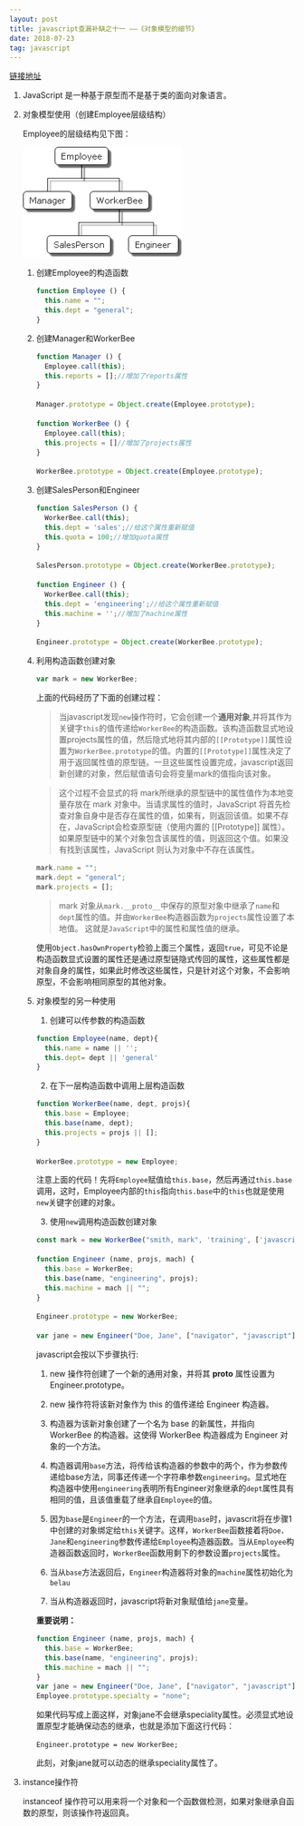 ```yaml
---
layout: post
title: javascript查漏补缺之十一 ——《对象模型的细节》
date: 2018-07-23
tag: javascript
---
```


[链接地址](https://developer.mozilla.org/zh-CN/docs/Web/JavaScript/Guide/Details_of_the_Object_Model)

1. JavaScript 是一种基于原型而不是基于类的面向对象语言。

2. 对象模型使用（创建Employee层级结构）

    Employee的层级结构见下图：

    ![employee层级结构](/images/js/6.png)

    1. 创建Employee的构造函数

        ```javascript
        function Employee () {
          this.name = "";
          this.dept = "general";
        }

        ```

    2. 创建Manager和WorkerBee

        ```javascript
        function Manager () {
          Employee.call(this);
          this.reports = [];//增加了reports属性
        }

        Manager.prototype = Object.create(Employee.prototype);

        function WorkerBee () {
          Employee.call(this);
          this.projects = []//增加了projects属性
        }

        WorkerBee.prototype = Object.create(Employee.prototype);
        ```

    3. 创建SalesPerson和Engineer

        ```javascript
        function SalesPerson () {
          WorkerBee.call(this);
          this.dept = 'sales';//给这个属性重新赋值
          this.quota = 100;//增加quota属性
        }

        SalesPerson.prototype = Object.create(WorkerBee.prototype);

        function Engineer () {
          WorkerBee.call(this);
          this.dept = 'engineering';//给这个属性重新赋值
          this.machine = '';//增加了machine属性
        }

        Engineer.prototype = Object.create(WorkerBee.prototype);
        ```

    4. 利用构造函数创建对象

        ```javascript
        var mark = new WorkerBee;
        ```

        上面的代码经历了下面的创建过程：

        >当javascript发现`new`操作符时，它会创建一个**通用对象**,并将其作为关键字`this`的值传递给`WorkerBee`的构造函数。该构造函数显式地设置projects属性的值，然后隐式地将其内部的`[[Prototype]]`属性设置为`WorkerBee.prototype`的值。内置的`[[Prototype]]`属性决定了用于返回属性值的原型链。一旦这些属性设置完成，javascript返回新创建的对象，然后赋值语句会将变量mark的值指向该对象。

        >这个过程不会显式的将 mark所继承的原型链中的属性值作为本地变量存放在 mark 对象中。当请求属性的值时，JavaScript 将首先检查对象自身中是否存在属性的值，如果有，则返回该值。如果不存在，JavaScript会检查原型链（使用内置的 [[Prototype]] 属性）。如果原型链中的某个对象包含该属性的值，则返回这个值。如果没有找到该属性，JavaScript 则认为对象中不存在该属性。

        ```javascript
        mark.name = "";
        mark.dept = "general";
        mark.projects = [];
        ```
        
        >mark 对象从`mark.__proto__`中保存的原型对象中继承了`name`和`dept`属性的值。并由`WorkerBee`构造器函数为`projects`属性设置了本地值。 这就是`JavaScript`中的属性和属性值的继承。

        使用`Object.hasOwnProperty`检验上面三个属性，返回`true`，可见不论是构造函数显式设置的属性还是通过原型链隐式传回的属性，这些属性都是对象自身的属性，如果此时修改这些属性，只是针对这个对象，不会影响原型，不会影响相同原型的其他对象。

    5. 对象模型的另一种使用

        1. 创建可以传参数的构造函数 

        ```javascript
        function Employee(name, dept){
          this.name = name || '';
          this.dept= dept || 'general'
        }
        ```

        2. 在下一层构造函数中调用上层构造函数

        ```javascript
        function WorkerBee(name, dept, projs){
          this.base = Employee;
          this.base(name, dept);
          this.projects = projs || [];
        }

        WorkerBee.prototype = new Employee;
        ```
        注意上面的代码！先将`Employee`赋值给`this.base`，然后再通过`this.base`调用，这时，Employee内部的`this`指向`this.base`中的`this`也就是使用`new`关键字创建的对象。

        3. 使用`new`调用构造函数创建对象

        ```javascript
        const mark = new WorkerBee("smith, mark", 'training', ['javascript']);

        function Engineer (name, projs, mach) {
          this.base = WorkerBee;
          this.base(name, "engineering", projs);
          this.machine = mach || "";
        }

        Engineer.prototype = new WorkerBee;

        var jane = new Engineer("Doe, Jane", ["navigator", "javascript"], "belau");
        ```

        javascript会按以下步骤执行:

        1. new 操作符创建了一个新的通用对象，并将其 __proto__ 属性设置为 Engineer.prototype。

        2. new 操作符将该新对象作为 this 的值传递给 Engineer 构造器。
        
        3. 构造器为该新对象创建了一个名为 base 的新属性，并指向 WorkerBee 的构造器。这使得 WorkerBee 构造器成为 Engineer 对象的一个方法。

        4. 构造器调用`base`方法，将传给该构造器的参数中的两个，作为参数传递给base方法，同事还传递一个字符串参数`engineering`。显式地在构造器中使用`engineering`表明所有Engineer对象继承的`dept`属性具有相同的值，且该值重载了继承自`Employee`的值。

        5. 因为`base`是`Engineer`的一个方法，在调用`base`时，javascrit将在步骤1中创建的对象绑定给`this`关键字。这样，`WorkerBee`函数接着将`Doe， Jane`和`engineering`参数传递给`Employee`构造器函数。当从`Employee`构造器函数返回时，`WorkerBee`函数用剩下的参数设置`projects`属性。

        6. 当从`base`方法返回后，`Engineer`构造器将对象的`machine`属性初始化为`belau`

        7. 当从构造器返回时，javascript将新对象赋值给`jane`变量。

        **重要说明：**

        ```javascript
        function Engineer (name, projs, mach) {
          this.base = WorkerBee;
          this.base(name, "engineering", projs);
          this.machine = mach || "";
        }
        var jane = new Engineer("Doe, Jane", ["navigator", "javascript"], "belau");
        Employee.prototype.specialty = "none";
        ```
        如果代码写成上面这样，对象jane不会继承speciality属性。必须显式地设置原型才能确保动态的继承，也就是添加下面这行代码：

        `Engineer.prototype = new WorkerBee;`

        此刻，对象jane就可以动态的继承speciality属性了。

3. instance操作符

    instanceof 操作符可以用来将一个对象和一个函数做检测，如果对象继承自函数的原型，则该操作符返回真。
